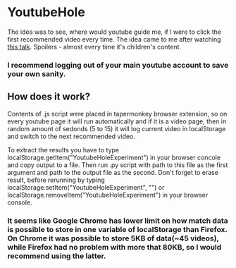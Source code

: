 # YoutubeHole
The idea was to see, where would youtube guide me, if I were to click the first recommended video every time. The idea came to me after watching [this talk](https://www.youtube.com/watch?v=v9EKV2nSU8w). Spoilers - almost every time it's children's content.

### I recommend logging out of your main youtube account to save your own sanity.

## How does it work?
Contents of .js script were placed in tapermonkey browser extension, so on every youtube page it will run automatically and if it is a video page, then in random amount of sedonds (5 to 15) it will log current video in localStorage and switch to the next recommended video.

To extract the results you have to type localStorage.getItem("YoutubeHoleExperiment") in your browser concole and copy output to a file. Then run .py script with path to this file as the first argument and path to the output file as the second. Don't forget to erase result, before rerunning by typing localStorage.setItem("YoutubeHoleExperiment", "") or localStorage.removeItem("YoutubeHoleExperiment") in your browser console.

### It seems like Google Chrome has lower limit on how match data is possible to store in one variable of localStorage than Firefox. On Chrome it was possible to store 5KB of data(~45 videos), while Firefox had no problem with more that 80KB, so I would recommend using the latter.
